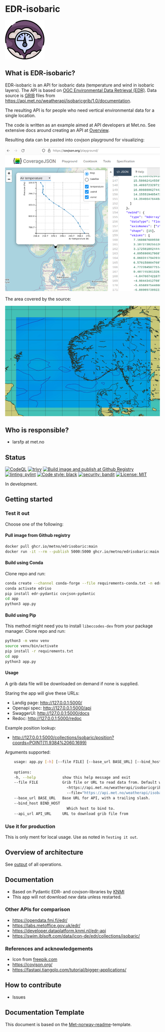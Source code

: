# EDR-isobaric

![Logo](/img/pressure_9189764.png "Logo")

## What is EDR-isobaric?

EDR-isobaric is an API for isobaric data (temperature and wind in isobaric layers). The API is based on [OGC Environmental Data Retrieval (EDR)](https://ogcapi.ogc.org/edr/). Data source is [GRIB](https://en.wikipedia.org/wiki/GRIB) files from <https://api.met.no/weatherapi/isobaricgrib/1.0/documentation>.

The resulting API is for people who need vertical environmental data for a single location.

The code is written as an example aimed at API developers at Met.no. See extensive docs around creating an API at [Overview](docs/Overview.md).

Resulting data can be pasted into covjson playground for visualizing:

![playground](/img/playground.png "playground")

The area covered by the source:

![playground](/img/extent.jpg "extent")

## Who is responsible?

- larsfp at met.no

## Status

[![CodeQL](https://github.com/metno/edrisobaric/actions/workflows/github-code-scanning/codeql/badge.svg)](https://github.com/metno/edrisobaric/actions/workflows/github-code-scanning/codeql)
[![trivy](https://github.com/metno/edrisobaric/actions/workflows/trivy.yml/badge.svg)](https://github.com/metno/edrisobaric/actions/workflows/trivy.yml)
[![Build image and publish at Github Registry](https://github.com/metno/edrisobaric/actions/workflows/docker-image.yml/badge.svg)](https://github.com/metno/edrisobaric/actions/workflows/docker-image.yml)
[![linting: pylint](https://img.shields.io/badge/linting-pylint-yellowgreen)](https://github.com/pylint-dev/pylint)
[![Code style: black](https://img.shields.io/badge/code%20style-black-000000.svg)](https://github.com/psf/black)
[![security: bandit](https://img.shields.io/badge/security-bandit-yellow.svg)](https://github.com/PyCQA/bandit)
[![License: MIT](https://img.shields.io/badge/License-MIT-yellow.svg)](https://github.com/metno/edrisobaric/blob/main/LICENSE)

In development.

## Getting started

### Test it out

Choose one of the following:

#### Pull image from Github registry

```bash
docker pull ghcr.io/metno/edrisobaric:main
docker run -it --rm --publish 5000:5000 ghcr.io/metno/edrisobaric:main --bind_host 0.0.0.0
```

#### Build using Conda

Clone repo and run:

```bash
conda create --channel conda-forge --file requirements-conda.txt -n edriso
conda activate edriso
pip install edr-pydantic covjson-pydantic
cd app
python3 app.py
```

#### Build using Pip

This method might need you to install `libeccodes-dev` from your package manager. Clone repo and run:

```bash
python3 -m venv venv
source venv/bin/activate
pip install -r requirements.txt
cd app
python3 app.py
```

#### Usage

A grib data file will be downloaded on demand if none is supplied.

Staring the app will give these URLs:

- Landig page: <http://127.0.0.1:5000/>
- Openapi spec: <http://127.0.0.1:5000/api>
- SwaggerUI: <http://127.0.0.1:5000/docs>
- Redoc: <http://127.0.0.1:5000/redoc>

Example position lookup:

- <http://127.0.0.1:5000/collections/isobaric/position?coords=POINT(11.9384%2060.1699)>

Arguments supported:

```bash
    usage: app.py [-h] [--file FILE] [--base_url BASE_URL] [--bind_host BIND_HOST] [--api_url API_URL]

    options:
    -h, --help            show this help message and exit
    --file FILE           Grib file or URL to read data from. Default will fetch latest file. See
                            <https://api.met.no/weatherapi/isobaricgrib/1.0/available.json?type=grib2> for available files. Example:
                            --file="https://api.met.no/weatherapi/isobaricgrib/1.0/grib2?area=southern_norway&time=2024-01-24T18:00:00Z"
    --base_url BASE_URL   Base URL for API, with a trailing slash.
    --bind_host BIND_HOST
                            Which host to bind to.
    --api_url API_URL     URL to download grib file from
```

### Use it for production

This is only ment for local usage. Use as noted in `Testing it out`.

## Overview of architecture

See [output](docs/Output.md) of all operations.

## Documentation

- Based on Pydantic EDR- and covjson-libraries by [KNMI](https://github.com/KNMI/)
- This app will not download _new_ data unless restarted.

### Other APIs for comparison

- <https://opendata.fmi.fi/edr/>
- <https://labs.metoffice.gov.uk/edr/>
- <https://developer.dataplatform.knmi.nl/edr-api>
- <https://swim.iblsoft.com/data/icon-de/edr/collections/isobaric/>

### References and acknowledgements

- Icon from [freepik.com](https://www.freepik.com/icon/pressure_9189764#fromView=search&term=air+preassure&track=ais&page=1&position=49&uuid=c5d25f23-4efd-4063-b6ec-2ab35db07d62)
- <https://covjson.org/>
- <https://fastapi.tiangolo.com/tutorial/bigger-applications/>

## How to contribute

- Issues

## Documentation Template

This document is based on the [Met-norway-readme](https://gitlab.met.no/maler/met-norway-readme)-template.
